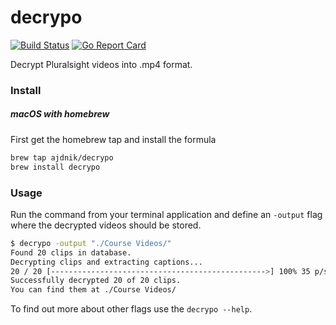 # decrypo

[![Build Status](https://github.com/ajdnik/decrypo/workflows/push-to-master/badge.svg "GitHub Actions status")](https://github.com/ajdnik/decrypo/actions?query=workflow%3Apush-to-master)
[![Go Report Card](https://goreportcard.com/badge/github.com/ajdnik/decrypo)](https://goreportcard.com/report/github.com/ajdnik/decrypo)

Decrypt Pluralsight videos into .mp4 format.

### Install

##### macOS with homebrew

First get the homebrew tap and install the formula

```bash
brew tap ajdnik/decrypo
brew install decrypo
```

### Usage

Run the command from your terminal application and define an `-output` flag where the decrypted videos should be stored.

```bash
$ decrypo -output "./Course Videos/"
Found 20 clips in database.
Decrypting clips and extracting captions...
20 / 20 [------------------------------------------------>] 100% 35 p/s
Successfully decrypted 20 of 20 clips.
You can find them at ./Course Videos/
```

To find out more about other flags use the `decrypo --help`.
